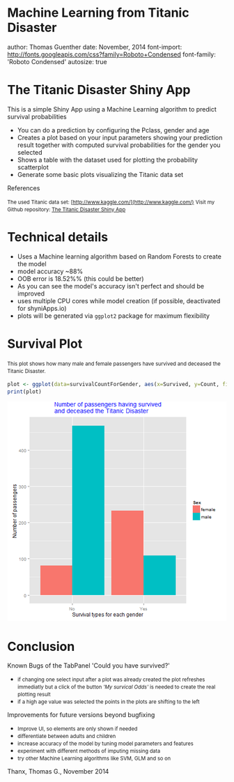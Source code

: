 Machine Learning from Titanic Disaster
========================================================
author: Thomas Guenther
date: November, 2014
font-import: http://fonts.googleapis.com/css?family=Roboto+Condensed
font-family: 'Roboto Condensed'
autosize: true

The Titanic Disaster Shiny App
========================================================
This is a simple Shiny App using a Machine Learning algorithm to predict survival probabilities
- You can do a prediction by configuring the Pclass, gender and age 
- Creates a plot based on your input parameters showing your prediction result together with computed survival probabilities for the gender you selected
- Shows a table with the dataset used for plotting the probability scatterplot
- Generate some basic plots visualizing the Titanic data set

References

<small>The used Titanic data set: [http://www.kaggle.com/](http://www.kaggle.com/)</small>
<small>Visit my Github repository: [The Titanic Disaster Shiny App](https://github.com/dreammaster38/coursera_developing_data_prods_pa)</small>

Technical details
========================================================

- Uses a Machine learning algorithm based on Random Forests to create the model
- model accuracy ~88%
- OOB error is 18.52%% (this could be better)
- As you can see the model's accuracy isn't perfect and should be improved
- uses multiple CPU cores while model creation (if possible, deactivated for shyniApps.io)
- plots will be generated via `ggplot2` package for maximum flexibility

Survival Plot
========================================================

<small>This plot shows how many male and female passengers have survived and deceased the Titanic Disaster.</small>



```r
plot <- ggplot(data=survivalCountForGender, aes(x=Survived, y=Count, fill=Sex)) + geom_bar(stat="identity", position=position_dodge()) + xlab("Survival types for each gender") + ylab(expression("Number of passengers")) + ggtitle(expression("Number of passengers having survived\nand deceased the Titanic Disaster")) + theme(plot.title = element_text(color="blue", size=14, vjust=1.0))
print(plot)
```

![plot of chunk unnamed-chunk-2](titanic_desaster_presentation-figure/unnamed-chunk-2-1.png) 

Conclusion
========================================================
Known Bugs of the TabPanel 'Could you have survived?'
- <small>if changing one select input after a plot was already created  the plot refreshes immediatly but a click of the button *'My survical Odds'* is needed to create the real plotting result</small>
- <small>if a high age value was selected the points in the plots are shifting to the left</small>

Improvements for future versions beyond bugfixing
- <small>Improve UI, so elements are only shown if needed</small>
- <small>differentiate between adults and children</small>
- <small>increase accuracy of the model by tuning model parameters and features</small>
- <small>experiment with different methods of imputing missing data</small>
- <small>try other Machine Learning algorithms like SVM, GLM and so on</small>

Thanx, Thomas G., November 2014
